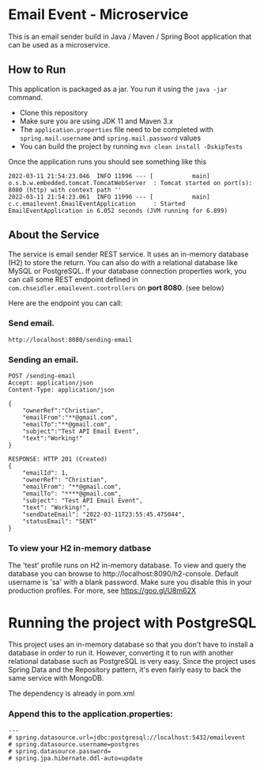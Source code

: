 # Email Event - Microservice

This is an email sender build in Java / Maven / Spring Boot application that can be used as a microservice.

## How to Run 

This application is packaged as a jar. You run it using the ```java -jar``` command.

* Clone this repository 
* Make sure you are using JDK 11 and Maven 3.x
* The ```application.properties``` file need to be completed with ```spring.mail.username``` and ```spring.mail.password``` values
* You can build the project by running ```mvn clean install -DskipTests```

Once the application runs you should see something like this

```
2022-03-11 21:54:23.046  INFO 11996 --- [           main] o.s.b.w.embedded.tomcat.TomcatWebServer  : Tomcat started on port(s): 8080 (http) with context path ''
2022-03-11 21:54:23.061  INFO 11996 --- [           main] c.c.emailevent.EmailEventApplication     : Started EmailEventApplication in 6.052 seconds (JVM running for 6.899)
```

## About the Service

The service is email sender REST service. It uses an in-memory database (H2) to store the return. You can also do with a relational database like MySQL or PostgreSQL. If your database connection properties work, you can call some REST endpoint defined in ```com.chseidler.emailevent.controllers``` on **port 8080**. (see below)

Here are the endpoint you can call:

### Send email.

```
http://localhost:8080/sending-email
```

### Sending an email.

```
POST /sending-email
Accept: application/json
Content-Type: application/json

{
    "ownerRef":"Christian",
    "emailFrom":"**@gmail.com",
    "emailTo":"**@gmail.com",
    "subject":"Test API Email Event",
    "text":"Working!"
}

RESPONSE: HTTP 201 (Created)
{
    "emailId": 1,
    "ownerRef": "Christian",
    "emailFrom": "**@gmail.com",
    "emailTo": "****@gmail.com",
    "subject": "Test API Email Event",
    "text": "Working!",
    "sendDateEmail": "2022-03-11T23:55:45.475044",
    "statusEmail": "SENT"
}
```

### To view your H2 in-memory datbase

The 'test' profile runs on H2 in-memory database. To view and query the database you can browse to http://localhost:8090/h2-console. Default username is 'sa' with a blank password. Make sure you disable this in your production profiles. For more, see https://goo.gl/U8m62X

# Running the project with PostgreSQL

This project uses an in-memory database so that you don't have to install a database in order to run it. However, converting it to run with another relational database such as PostgreSQL is very easy. Since the project uses Spring Data and the Repository pattern, it's even fairly easy to back the same service with MongoDB. 

The dependency is already in pom.xml

### Append this to the application.properties: 

```
---
# spring.datasource.url=jdbc:postgresql://localhost:5432/emailevent
# spring.datasource.username=postgres
# spring.datasource.password=
# spring.jpa.hibernate.ddl-auto=update
```

